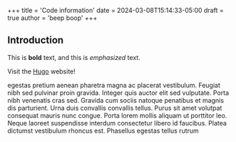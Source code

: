 +++
title = 'Code information'
date = 2024-03-08T15:14:33-05:00
draft = true
author = 'beep boop'
+++

## Introduction

This is **bold** text, and this is *emphasized* text.

Visit the [Hugo](https://gohugo.io) website!

egestas pretium aenean pharetra magna ac placerat vestibulum. Feugiat nibh sed pulvinar proin gravida. Integer quis auctor elit sed vulputate. Porta nibh venenatis cras sed. Gravida cum sociis natoque penatibus et magnis dis parturient. Urna duis convallis convallis tellus. Purus sit amet volutpat consequat mauris nunc congue. Porta lorem mollis aliquam ut porttitor leo. Neque laoreet suspendisse interdum consectetur libero id faucibus. Platea dictumst vestibulum rhoncus est. Phasellus egestas tellus rutrum